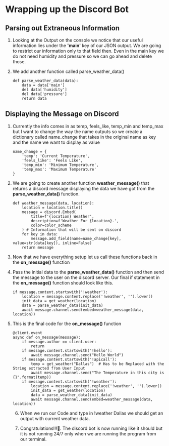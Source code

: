 # Wrapping up the Discord Bot

## Parsing out Extraneous Information

1. Looking at the Output on the console we notice that our useful information lies under the **'main'** key of our JSON output. We are going to restrict our information only to that field then. Even in the main key we do not need humidity and pressure so we can go ahead and delete those.

2. We add another function called parse_weather_data() 
    ```
    def parse_weather_data(data):
        data = data['main']
        del data['humidity']
        del data['pressure']
        return data
    ```

## Displaying the Message on Discord

1. Currently the info comes in as temp, feels_like, temp_min and temp_max but I want to change the way the name outputs so we create a dictionary called name_change that takes in the original name as key and the name we want to display as value
    ```
    name_change = {
        'temp': 'Current Temperature',
        'feels_like': 'Feels Like',
        'temp_min': 'Minimum Temperature',
        'temp_max': 'Maximum Temperature'
    }
    ```

2. We are going to create another function **weather_message()** that returns a discord message displaying the data we have got from the **parse_weather_data()** function.
    ```
    def weather_message(data, location):
        location = location.title()
        message = discord.Embed(
            title=f'{location} Weather',
            description=f'Weather For {location}.',
            color=color_scheme
        ) # Information that will be sent on discord
        for key in data:
            message.add_field(name=name_change[key], value=str(data[key]), inline=False)
        return message
    ```

3. Now that we have everything setup let us call these functions back in the **on_message()** function

4. Pass the initial data to the **parse_weather_data()** function and then send the message to the user on the discord server. Our final if statement in the **on_message()** function should look like this.
    ```
    if message.content.startswith('!weather'):
        location = message.content.replace('!weather', '').lower()
        init_data = get_weather(location)
        data = parse_weather_data(init_data)
        await message.channel.send(embed=weather_message(data, location))
    ```

5. This is the final code for the **on_message()** function
    ```
    @client.event
    async def on_message(message):
        if message.author == client.user:
            return
        if message.content.startswith('!hello'):
            await message.channel.send("Hello World")
        if message.content.startswith('!apicall'):
            temp = get_weather("Dallas")  # Has to be Replaced with the String extracted from User Input
            await message.channel.send("The Temperature in this city is {}".format(temp))
        if message.content.startswith('!weather'):
            location = message.content.replace('!weather', '').lower()
            init_data = get_weather(location)
            data = parse_weather_data(init_data)
            await message.channel.send(embed=weather_message(data, location))
    ```

    6. When we run our Code and type in !weather Dallas we should get an output with current weather data.
    
    7. Congratulations!!!🎊. The discord bot is now running like it should but it is not running 24/7 only when we are running the program from our terminal. 